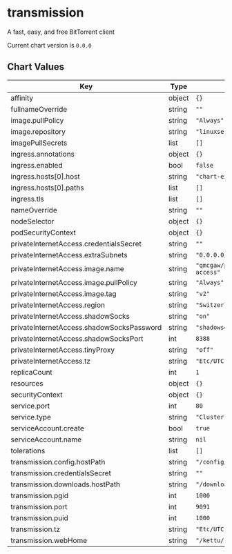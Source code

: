 transmission
============
A fast, easy, and free BitTorrent client

Current chart version is `0.0.0`





## Chart Values

| Key | Type | Default | Description |
|-----|------|---------|-------------|
| affinity | object | `{}` |  |
| fullnameOverride | string | `""` |  |
| image.pullPolicy | string | `"Always"` |  |
| image.repository | string | `"linuxserver/transmission"` |  |
| imagePullSecrets | list | `[]` |  |
| ingress.annotations | object | `{}` |  |
| ingress.enabled | bool | `false` |  |
| ingress.hosts[0].host | string | `"chart-example.local"` |  |
| ingress.hosts[0].paths | list | `[]` |  |
| ingress.tls | list | `[]` |  |
| nameOverride | string | `""` |  |
| nodeSelector | object | `{}` |  |
| podSecurityContext | object | `{}` |  |
| privateInternetAccess.credentialsSecret | string | `""` |  |
| privateInternetAccess.extraSubnets | string | `"0.0.0.0/32"` |  |
| privateInternetAccess.image.name | string | `"qmcgaw/private-internet-access"` |  |
| privateInternetAccess.image.pullPolicy | string | `"Always"` |  |
| privateInternetAccess.image.tag | string | `"v2"` |  |
| privateInternetAccess.region | string | `"Switzerland"` |  |
| privateInternetAccess.shadowSocks | string | `"on"` |  |
| privateInternetAccess.shadowSocksPassword | string | `"shadowsocks"` |  |
| privateInternetAccess.shadowSocksPort | int | `8388` |  |
| privateInternetAccess.tinyProxy | string | `"off"` |  |
| privateInternetAccess.tz | string | `"Etc/UTC"` |  |
| replicaCount | int | `1` |  |
| resources | object | `{}` |  |
| securityContext | object | `{}` |  |
| service.port | int | `80` |  |
| service.type | string | `"ClusterIP"` |  |
| serviceAccount.create | bool | `true` |  |
| serviceAccount.name | string | `nil` |  |
| tolerations | list | `[]` |  |
| transmission.config.hostPath | string | `"/config/transmission"` |  |
| transmission.credentialsSecret | string | `""` |  |
| transmission.downloads.hostPath | string | `"/downloads"` |  |
| transmission.pgid | int | `1000` |  |
| transmission.port | int | `9091` |  |
| transmission.puid | int | `1000` |  |
| transmission.tz | string | `"Etc/UTC"` |  |
| transmission.webHome | string | `"/kettu/"` |  |
